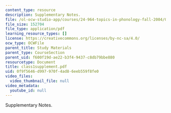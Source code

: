 ```yaml
---
content_type: resource
description: Supplementary Notes.
file: /ol-ocw-studio-app/courses/24-964-topics-in-phonology-fall-2004/0f9f5646d997970f4ad86eeb559f8fe0_class1supplement.pdf
file_size: 152704
file_type: application/pdf
learning_resource_types: []
license: https://creativecommons.org/licenses/by-nc-sa/4.0/
ocw_type: OCWFile
parent_title: Study Materials
parent_type: CourseSection
parent_uid: f600f19d-ae22-b3f4-9437-c8db79bbe880
resourcetype: Document
title: class1supplement.pdf
uid: 0f9f5646-d997-970f-4ad8-6eeb559f8fe0
video_files:
  video_thumbnail_file: null
video_metadata:
  youtube_id: null
---
```

Supplementary Notes.